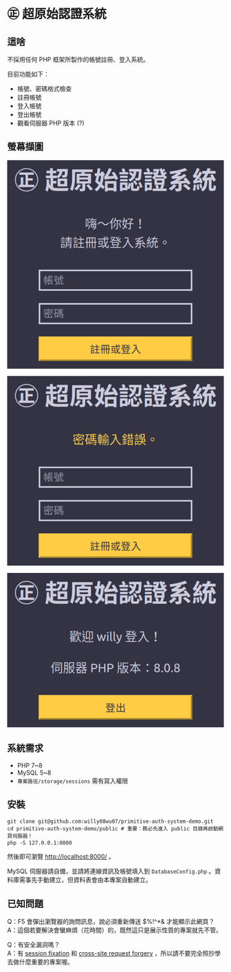 # ㊣ 超原始認證系統

## 這啥

不採用任何 PHP 框架所製作的帳號註冊、登入系統。

目前功能如下：

* 帳號、密碼格式檢查
* 註冊帳號
* 登入帳號
* 登出帳號
* 觀看伺服器 PHP 版本 (?)

## 螢幕擷圖

![尚未登入的起始畫面](docs/login.png)

![密碼輸入錯誤的畫面](docs/wrong-password.png)

![登入後的畫面](docs/dashboard.png)

## 系統需求

* PHP 7~8
* MySQL 5~8
* `專案路徑/storage/sessions` 需有寫入權限

## 安裝

```shell
git clone git@github.com:willy08wu07/primitive-auth-system-demo.git
cd primitive-auth-system-demo/public # 重要：務必先進入 public 目錄再啟動網頁伺服器！
php -S 127.0.0.1:8000
```

然後即可瀏覽 <http://localhost:8000/> 。

MySQL 伺服器請自備，並請將連線資訊及帳號填入到 `DatabaseConfig.php` 。資料庫需事先手動建立，但資料表會由本專案自動建立。

## 已知問題

Q：F5 會彈出瀏覽器的詢問訊息，說必須重新傳送 $%!^*& 才能顯示此網頁？  
A：這個若要解決會蠻麻煩（花時間）的，既然這只是展示性質的專案就先不管。

Q：有安全漏洞嗎？  
A：有 [session fixation](https://en.wikipedia.org/wiki/Session_fixation) 和 [cross-site request forgery](https://zh.wikipedia.org/zh-tw/%E8%B7%A8%E7%AB%99%E8%AF%B7%E6%B1%82%E4%BC%AA%E9%80%A0) ，所以請不要完全照抄學去做什麼重要的專案喔。
